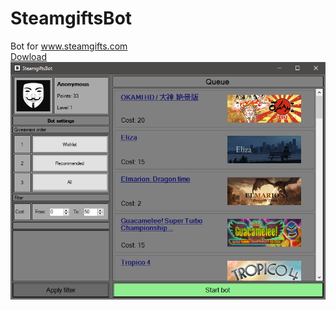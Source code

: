 # SteamgiftsBot
Bot for www.steamgifts.com <br>
[Dowload](https://github.com/CyberAmphibian/SteamgiftsBot/releases/tag/1.0) <br>
![Preview](https://github.com/CyberAmphibian/SteamgiftsBot/blob/master/src/Resources/preview.png?raw=true)
